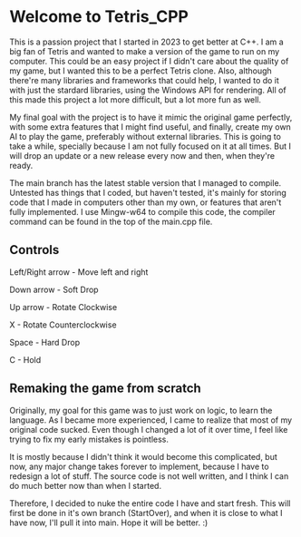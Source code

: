 # Welcome to Tetris_CPP

This is a passion project that I started in 2023 to get better at C++. I am a big fan of Tetris and wanted to make a version of the 
game to run on my computer. This could be an easy project if I didn't care about the quality of my game, but I wanted this to be a
perfect Tetris clone. Also, although there're many libraries and frameworks that could help, I wanted to do it with just the stardard
libraries, using the Windows API for rendering. All of this made this project a lot more difficult, but a lot more fun as well.

My final goal with the project is to have it mimic the original game perfectly, with some extra features that I might find useful, and
finally, create my own AI to play the game, preferably without external libraries. This is going to take a while, specially because I
am not fully focused on it at all times. But I will drop an update or a new release every now and then, when they're ready.

The main branch has the latest stable version that I managed to compile. Untested has things that I coded, but haven't tested, it's 
mainly for storing code that I made in computers other than my own, or features that aren't fully implemented.
I use Mingw-w64 to compile this code, the compiler command can be found in the top of the main.cpp file.

## Controls

Left/Right arrow - Move left and right

Down arrow - Soft Drop

Up arrow - Rotate Clockwise

X - Rotate Counterclockwise

Space - Hard Drop

C - Hold

## Remaking the game from scratch

Originally, my goal for this game was to just work on logic, to learn the language. As I became more experienced, I came to realize that most of my original code sucked. Even though I changed a lot of it over time, I feel like trying to fix my early mistakes is pointless.

It is mostly because I didn't think it would become this complicated, but now, any major change takes forever to implement, because I have to redesign a lot of stuff. The source code is not well written, and I think I can do much better now than when I started.

Therefore, I decided to nuke the entire code I have and start fresh. This will first be done in it's own branch (StartOver), and when it is close to what I have now, I'll pull it into main. Hope it will be better. :)
